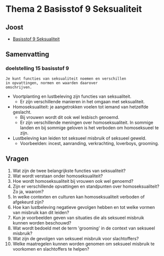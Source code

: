 # Thema 2 Basisstof 9 Seksualiteit


## Joost

- [Basisstof 9  Seksualiteit](https://youtu.be/XG9qEsMbxrc?si=75R23e5LyywSCo0d)

## Samenvatting
### doelstelling 15 basisstof 9

```
Je kunt functies van seksualiteit noemen en verschillen
in opvattingen, normen en waarden daarover
omschrijven.
```	

- Voortplanting en lustbeleving zijn functies van
    seksualiteit.
	- Er zijn verschillende manieren in het omgaan met
    seksualiteit.
- Homoseksualiteit: je aangetrokken voelen tot
    iemand van hetzelfde geslacht.
	- Bij vrouwen wordt dit ook wel lesbisch genoemd.
	- Er zijn verschillende meningen over
	    homoseksualiteit. In sommige landen en
	    bij sommige geloven is het verboden om
	    homoseksueel te zijn.
- Lustbeleving kan leiden tot seksueel misbruik of
    seksueel geweld.
	- Voorbeelden: incest, aanranding, verkrachting,
    loverboys, grooming.


## Vragen

1. Wat zijn de twee belangrijkste functies van seksualiteit?
2. Wat wordt verstaan onder homoseksualiteit?
3. Hoe wordt homoseksualiteit bij vrouwen ook wel genoemd?
4. Zijn er verschillende opvattingen en standpunten over homoseksualiteit? Zo ja, waarom?
5. In welke contexten en culturen kan homoseksualiteit verboden of afgekeurd zijn?
6. Hoe kan lustbeleving negatieve gevolgen hebben en tot welke vormen van misbruik kan dit leiden?
7. Kun je voorbeelden geven van situaties die als seksueel misbruik kunnen worden beschouwd?
8. Wat wordt bedoeld met de term 'grooming' in de context van seksueel misbruik?
9. Wat zijn de gevolgen van seksueel misbruik voor slachtoffers?
10. Welke maatregelen kunnen worden genomen om seksueel misbruik te voorkomen en slachtoffers te helpen?

<!--
## Antwoorden

1. De twee belangrijkste functies van seksualiteit zijn voortplanting en lustbeleving.

2. Homoseksualiteit verwijst naar het gevoel van aantrekking tot iemand van hetzelfde geslacht.

3. Bij vrouwen wordt homoseksualiteit ook wel lesbisch genoemd.

4. Ja, er zijn verschillende opvattingen en standpunten over homoseksualiteit. Sommige mensen en culturen accepteren en ondersteunen homoseksualiteit, terwijl anderen het afkeuren of zelfs verbieden vanuit religieuze, culturele of sociale overtuigingen.

5. Homoseksualiteit kan afgekeurd of zelfs verboden zijn in sommige landen en religies vanwege traditionele normen en overtuigingen.

6. Lustbeleving kan leiden tot verschillende vormen van seksueel misbruik, zoals incest, aanranding, verkrachting, loverboys en grooming.

7. Voorbeelden van situaties die als seksueel misbruik kunnen worden beschouwd zijn onder andere ongewenste aanrakingen, verkrachting, seksuele intimidatie en uitbuiting.

8. 'Grooming' verwijst naar het proces waarbij een volwassene, meestal met kwade bedoelingen, contact legt met een minderjarige met als doel een vertrouwensband op te bouwen en deze vervolgens te manipuleren voor seksuele doeleinden.

9. De gevolgen van seksueel misbruik voor slachtoffers kunnen zowel fysiek als emotioneel zijn, variërend van lichamelijke verwondingen tot trauma, depressie, angststoornissen en langdurige psychologische schade.

10. Maatregelen om seksueel misbruik te voorkomen en slachtoffers te helpen omvatten onder andere voorlichting en educatie over grenzen en respect, het stimuleren van open communicatie over seksualiteit, het aanmoedigen van het melden van misbruik en het bieden van professionele hulp en ondersteuning aan slachtoffers.
-->


